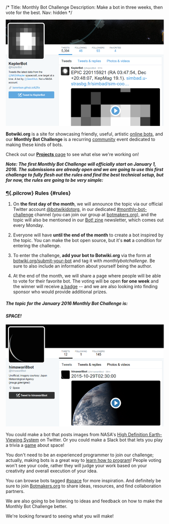/*
Title: Monthly Bot Challenge
Description: Make a bot in three weeks, then vote for the best.
Nav: hidden
*/

<p class="screenshot float-right">
  <a href="/bots/twitterbots/KeplerBot">
    <img src="/content/bots/twitterbots/images/KeplerBot.png">
  </a>
</p>



**Botwiki.org** is a site for showcasing friendly, useful, artistic [online bots](/bots/), and our **Monthly Bot Challenge** is a recurring [community](https://botmakers.org/) event dedicated to making these kinds of bots.

Check out our [**Projects** page](/projects/) to see what else we're working on!

***Note: The first Monthly Bot Challenge will officially start on January 1, 2016. The submissions are already open and we are going to use this first challenge to fully flesh out the rules and find the best technical setup, but for now, the rules are going to be very simple:***

### [¶](#rules){.pilcrow} Rules {#rules}

 1. On **the first day of the month**, we will announce the topic via our official Twitter account [@botwikidotorg](https://twitter.com/botwikidotorg), in our dedicated [#monthly-bot-challenge](https://botmakers.slack.com/messages/monthly-bot-challenge/details/) channel (you can join our group at [botmakers.org](https://botmakers.org/)), and the topic will also be mentioned in our [Bot! zine](http://botzine.org/) newsletter, which comes out every Monday.

 2. Everyone will have **until the end of the month** to create a bot inspired by the topic. You can make the bot open source, but it's **not** a condition for entering the challenge.

 3. To enter the challenge, **add your bot to Botwiki.org** via the form at [botwiki.org/submit-your-bot](https://botwiki.org/submit-your-bot) and tag it with *monthlybotchallenge*. Be sure to also include an information about yourself being the author.

 4. At the end of the month, we will share a page where people will be able to vote for their favorite bot. The voting will be open **for one week** and the winner will receive [a badge](/botmaker-badges/#monthly-bot-challenge-badge) -- and we are also looking into finding sponsor who would provide additional prizes.

##### The topic for the January 2016 Monthly Bot Challenge is: 

#### *SPACE!*



<p class="screenshot float-right">
  <a href="/bots/twitterbots/himawari8bot">
    <img src="/content/bots/twitterbots/images/himawari8bot.png">
  </a>
</p>

You could make a bot that posts images from NASA's [High Definition Earth-Viewing System](http://eol.jsc.nasa.gov/HDEV/) on Twitter. Or you could make a Slack bot that lets you play a trivia a [game](/tag/slackbot+game) about space!

You don't need to be an experienced programmer to join our challenge; actually, making bots is a great way to [learn how to program](https://botwiki.org/tutorials/)! People voting won't see your code, rather they will judge your work based on your creativity and overall execution of your idea.

You can browse bots tagged [#space](https://botwiki.org/tag/space) for more inspiration. And definitely be sure to join [Botmakers.org](https://botmakers.org/) to share ideas, resources, and find collaboration partners.

We are also going to be listening to ideas and feedback on how to make the Monthly Bot Challenge better.

We're looking forward to seeing what you will make!
